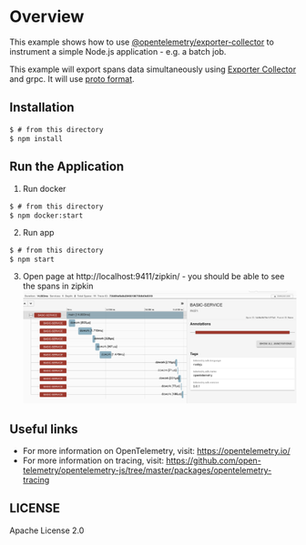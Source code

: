 # Overview

This example shows how to use [@opentelemetry/exporter-collector](https://github.com/open-telemetry/opentelemetry-js/tree/master/packages/opentelemetry-exporter-collector) to instrument a simple Node.js application - e.g. a batch job.

This example will export spans data simultaneously using [Exporter Collector](https://github.com/open-telemetry/opentelemetry-js/tree/master/packages/opentelemetry-exporter-collector) and grpc. It will use [proto format](https://github.com/open-telemetry/opentelemetry-proto).


## Installation

```shell script
$ # from this directory
$ npm install
```

## Run the Application

1. Run docker
```shell script
$ # from this directory
$ npm docker:start
```

2. Run app
```shell script
$ # from this directory
$ npm start
```

3. Open page at http://localhost:9411/zipkin/ -  you should be able to see the spans in zipkin
![Screenshot of the running example](images/spans.png)


## Useful links
- For more information on OpenTelemetry, visit: <https://opentelemetry.io/>
- For more information on tracing, visit: <https://github.com/open-telemetry/opentelemetry-js/tree/master/packages/opentelemetry-tracing>

## LICENSE

Apache License 2.0
